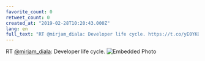 ```yaml
---
favorite_count: 0
retweet_count: 0
created_at: "2019-02-28T10:20:43.000Z"
lang: en
full_text: "RT @mirjam_diala: Developer life cycle. https://t.co/yE0YKOtOvs"
---
```


RT [@mirjam_diala](https://twitter.com/mirjam_diala): Developer life cycle.
![Embedded Photo](https://twitter-media-coderbyheart.s3.eu-north-1.amazonaws.com/1101064648395313152-D0eXIZRW0AATZWf.jpg)
